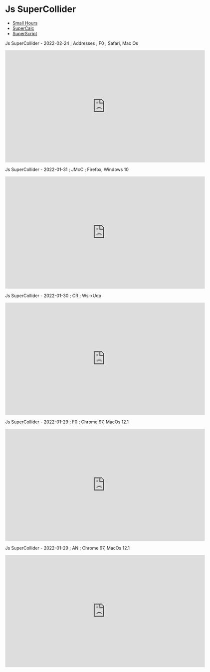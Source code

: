 # Js SuperCollider

- [Small Hours](?t=jssc3&e=md/video/smallhours.md)
- [SuperCalc](?t=jssc3&e=md/video/supercalc.md)
- [SuperScript](?t=jssc3&e=md/video/superscript.md)

Js SuperCollider - 2022-02-24 ; Addresses ; F0 ; Safari, Mac Os

<iframe src="https://player.vimeo.com/video/681192648" frameborder="0" allowfullscreen="true" width="640" height="360" ></iframe>

Js SuperCollider - 2022-01-31 ; JMcC ; Firefox, Windows 10

<iframe src="https://player.vimeo.com/video/671818913" frameborder="0" allowfullscreen="true" width="640" height="360" ></iframe>

Js SuperCollider - 2022-01-30 ; CR ; Ws->Udp

<iframe src="https://player.vimeo.com/video/671546887" frameborder="0" allowfullscreen="true" width="640" height="360" ></iframe>

Js SuperCollider - 2022-01-29 ; F0 ; Chrome 97, MacOs 12.1

<iframe src="https://player.vimeo.com/video/671350905" frameborder="0" allowfullscreen="true" width="640" height="360" ></iframe>

Js SuperCollider - 2022-01-29 ; AN ; Chrome 97, MacOs 12.1

<iframe src="https://player.vimeo.com/video/671351409" frameborder="0" allowfullscreen="true" width="640" height="360" ></iframe>
